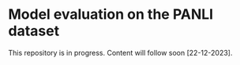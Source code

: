 # Model evaluation on the PANLI dataset
This repository is in progress. Content will follow soon [22-12-2023].
